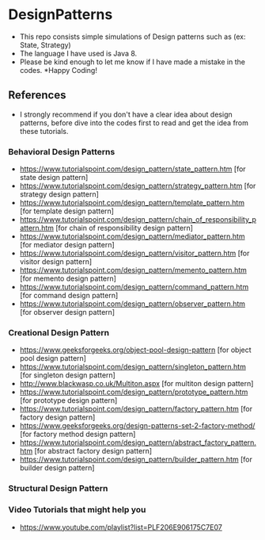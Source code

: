 # DesignPatterns
* This repo consists simple simulations of Design patterns such as (ex: State, Strategy)
* The language I have used is Java 8.
* Please be kind enough to let me know if I have made a mistake in the codes.
*Happy Coding!
## References
* I strongly recommend if you don't have a clear idea about design patterns, before dive into the codes first to read and get the idea from these tutorials.
### Behavioral Design Patterns

* https://www.tutorialspoint.com/design_pattern/state_pattern.htm [for state design pattern]
* https://www.tutorialspoint.com/design_pattern/strategy_pattern.htm [for strategy design pattern]
* https://www.tutorialspoint.com/design_pattern/template_pattern.htm [for template design pattern]
* https://www.tutorialspoint.com/design_pattern/chain_of_responsibility_pattern.htm [for chain of responsibility design pattern]
* https://www.tutorialspoint.com/design_pattern/mediator_pattern.htm [for mediator design pattern]
* https://www.tutorialspoint.com/design_pattern/visitor_pattern.htm [for visitor design pattern]
* https://www.tutorialspoint.com/design_pattern/memento_pattern.htm [for memento design pattern]
* https://www.tutorialspoint.com/design_pattern/command_pattern.htm [for command design pattern]
* https://www.tutorialspoint.com/design_pattern/observer_pattern.htm [for observer design pattern]

### Creational Design Pattern

* https://www.geeksforgeeks.org/object-pool-design-pattern [for object pool design pattern]
* https://www.tutorialspoint.com/design_pattern/singleton_pattern.htm [for singleton design pattern]
* http://www.blackwasp.co.uk/Multiton.aspx [for multiton design pattern]
* https://www.tutorialspoint.com/design_pattern/prototype_pattern.htm [for prototype design pattern]
* https://www.tutorialspoint.com/design_pattern/factory_pattern.htm [for factory design pattern]
* https://www.geeksforgeeks.org/design-patterns-set-2-factory-method/ [for factory method design pattern]
* https://www.tutorialspoint.com/design_pattern/abstract_factory_pattern.htm [for abstract factory design pattern]
* https://www.tutorialspoint.com/design_pattern/builder_pattern.htm [for builder design pattern]

### Structural Design Pattern



### Video Tutorials that might help you
* https://www.youtube.com/playlist?list=PLF206E906175C7E07
